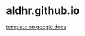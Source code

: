 # aldhr.github.io
[template on google docs](https://docs.google.com/document/d/13F0mZ64qM6naaPF5_XeP95dKnLAuCuS2BD6XuNdjYog/edit?usp=sharing)

